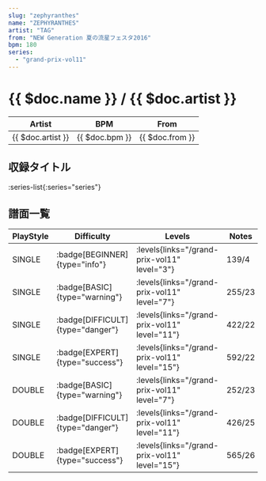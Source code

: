 ```yaml
---
slug: "zephyranthes"
name: "ZEPHYRANTHES"
artist: "TAG"
from: "NEW Generation 夏の流星フェスタ2016"
bpm: 180
series:
  - "grand-prix-vol11"
---
```


# {{ $doc.name }} / {{ $doc.artist }}

|Artist|BPM|From|
|------|---|----|
|{{ $doc.artist }}|{{ $doc.bpm }}|{{ $doc.from }}|

## 収録タイトル

:series-list{:series="series"}

## 譜面一覧

|PlayStyle|Difficulty|Levels|Notes|Movie|
|---------|----------|------|-----|-----|
|SINGLE| :badge[BEGINNER]{type="info"}| :levels{links="/grand-prix-vol11" level="3"}|139/4||
|SINGLE| :badge[BASIC]{type="warning"}| :levels{links="/grand-prix-vol11" level="7"}|255/23||
|SINGLE| :badge[DIFFICULT]{type="danger"}| :levels{links="/grand-prix-vol11" level="11"}|422/22||
|SINGLE| :badge[EXPERT]{type="success"}| :levels{links="/grand-prix-vol11" level="15"}|592/22||
|DOUBLE| :badge[BASIC]{type="warning"}| :levels{links="/grand-prix-vol11" level="7"}|252/23||
|DOUBLE| :badge[DIFFICULT]{type="danger"}| :levels{links="/grand-prix-vol11" level="11"}|426/25||
|DOUBLE| :badge[EXPERT]{type="success"}| :levels{links="/grand-prix-vol11" level="15"}|565/26||
